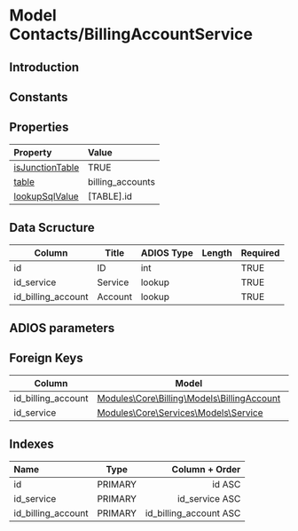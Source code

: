 # Model Contacts/BillingAccountService

## Introduction

## Constants

## Properties

| Property                                                                                   | Value            |
| :----------------------------------------------------------------------------------------- | :--------------- |
| [isJunctionTable](https://docs.wai.blue/adios-framework/models/properties#isJunctionTable) | TRUE             |
| [table](https://docs.wai.blue/adios-framework/models/properties#table)                     | billing_accounts |
| [lookupSqlValue](https://docs.wai.blue/adios-framework/models/properties#lookupSqlValue)   | [TABLE].id       |

## Data Scructure

| Column             | Title   | ADIOS Type | Length | Required |
| ------------------ | ------- | ---------- | ------ | -------- |
| id                 | ID      | int        |        | TRUE     |
| id_service         | Service | lookup     |        | TRUE     |
| id_billing_account | Account | lookup     |        | TRUE     |

## ADIOS parameters

## Foreign Keys

| Column             | Model                                                           | Relation | OnUpdate | OnDelete |
| ------------------ | --------------------------------------------------------------- | -------- | -------- | -------- |
| id_billing_account | [Modules\Core\Billing\Models\BillingAccount](./billing-account.md) | 1:N      | Cascade  | Restrict |
| id_service         | [Modules\Core\Services\Models\Service](./Service.md)              | 1:N      | Cascade  | Restrict |

## Indexes

| Name               |  Type   |         Column + Order |
| :----------------- | :-----: | ---------------------: |
| id                 | PRIMARY |                 id ASC |
| id_service         | PRIMARY |         id_service ASC |
| id_billing_account | PRIMARY | id_billing_account ASC |
